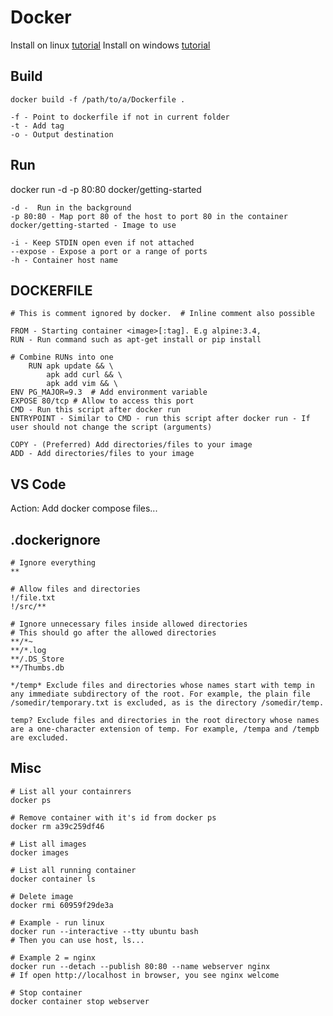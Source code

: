 # Docker

Install on linux [tutorial](https://docs.docker.com/engine/install/ubuntu/)
Install on windows [tutorial](https://docs.docker.com/docker-for-windows/install/)

## Build

    docker build -f /path/to/a/Dockerfile .

    -f - Point to dockerfile if not in current folder
    -t - Add tag
    -o - Output destination

## Run

docker run -d -p 80:80 docker/getting-started

    -d -  Run in the background
    -p 80:80 - Map port 80 of the host to port 80 in the container
    docker/getting-started - Image to use

    -i - Keep STDIN open even if not attached
    --expose - Expose a port or a range of ports
    -h - Container host name

## DOCKERFILE

    # This is comment ignored by docker.  # Inline comment also possible

    FROM - Starting container <image>[:tag]. E.g alpine:3.4,
    RUN - Run command such as apt-get install or pip install

    # Combine RUNs into one
        RUN apk update && \
            apk add curl && \
            apk add vim && \
    ENV PG_MAJOR=9.3  # Add environment variable
    EXPOSE 80/tcp # Allow to access this port
    CMD - Run this script after docker run
    ENTRYPOINT - Similar to CMD - run this script after docker run - If user should not change the script (arguments)

    COPY - (Preferred) Add directories/files to your image
    ADD - Add directories/files to your image

## VS Code

Action: Add docker compose files...

## .dockerignore

    # Ignore everything
    **

    # Allow files and directories
    !/file.txt
    !/src/**

    # Ignore unnecessary files inside allowed directories
    # This should go after the allowed directories
    **/*~
    **/*.log
    **/.DS_Store
    **/Thumbs.db

    */temp* Exclude files and directories whose names start with temp in any immediate subdirectory of the root. For example, the plain file /somedir/temporary.txt is excluded, as is the directory /somedir/temp.

    temp? Exclude files and directories in the root directory whose names are a one-character extension of temp. For example, /tempa and /tempb are excluded.

## Misc

    # List all your containrers
    docker ps

    # Remove container with it's id from docker ps
    docker rm a39c259df46

    # List all images
    docker images

    # List all running container
    docker container ls

    # Delete image
    docker rmi 60959f29de3a

    # Example - run linux
    docker run --interactive --tty ubuntu bash
    # Then you can use host, ls...

    # Example 2 = nginx
    docker run --detach --publish 80:80 --name webserver nginx
    # If open http://localhost in browser, you see nginx welcome

    # Stop container
    docker container stop webserver
